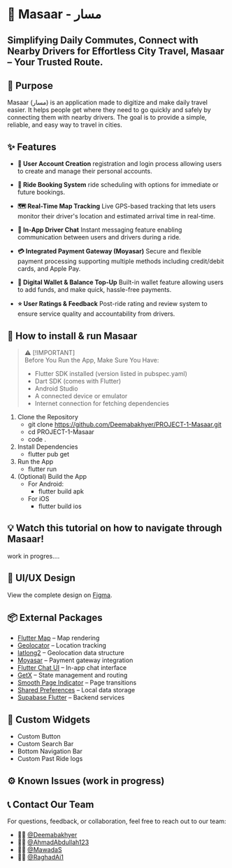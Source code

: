 #  🚗 Masaar - مسار

## Simplifying Daily Commutes, Connect with Nearby Drivers for Effortless City Travel, Masaar – Your Trusted Route.

##  🎯 Purpose
Masaar (مسار) is an application made to digitize and make daily travel easier. It helps people get where they need to go quickly and safely by connecting them with nearby drivers. The goal is to provide a simple, reliable, and easy way to travel in cities.

## ✨ Features
- **🔐 User Account Creation**
   registration and login process allowing users to create and manage their personal accounts.

- **🚕 Ride Booking System**
   ride scheduling with options for immediate or future bookings.

- **🗺️ Real-Time Map Tracking**
   Live GPS-based tracking that lets users monitor their driver's location and estimated arrival time in real-time.

- **💬 In-App Driver Chat**
   Instant messaging feature enabling communication between users and drivers during a ride.

- **💳 Integrated Payment Gateway (Moyasar)**
   Secure and flexible payment processing supporting multiple methods including credit/debit cards, and Apple Pay.

- **👛 Digital Wallet & Balance Top-Up**
   Built-in wallet feature allowing users to add funds, and make quick, hassle-free payments.

- **⭐ User Ratings & Feedback**
   Post-ride rating and review system to ensure service quality and accountability from drivers.

## 🚀 How to install & run Masaar
> ⚠️ [!IMPORTANT]\
> Before You Run the App, Make Sure You Have:
> - Flutter SDK installed (version listed in pubspec.yaml)
> - Dart SDK (comes with Flutter)
> - Android Studio
> - A connected device or emulator
> - Internet connection for fetching dependencies

1. Clone the Repository
    - git clone https://github.com/Deemabakhyer/PROJECT-1-Masaar.git
    - cd PROJECT-1-Masaar
    - code .
2. Install Dependencies
    - flutter pub get
3. Run the App
    - flutter run
4. (Optional) Build the App
    - For Android:
        - flutter build apk
    - For iOS
        - flutter build ios
        
## 💡 Watch this tutorial on how to navigate through Masaar!
work in progres....

## 🎨 UI/UX Design
View the complete design on [Figma](https://www.figma.com/design/synPECe3VTrOajQMPtQPWh/Masaar?node-id=0-1&t=nqYHZSD7lLfXy7Ss-1).

##  📦 External Packages
- [Flutter Map](https://pub.dev/packages/flutter_map) – Map rendering
- [Geolocator](https://pub.dev/packages/geolocator) – Location tracking
- [latlong2](https://pub.dev/packages/latlong2) – Geolocation data structure
- [Moyasar](https://pub.dev/packages/moyasar) – Payment gateway integration
- [Flutter Chat UI](https://pub.dev/packages/flutter_chat_ui) – In-app chat interface
- [GetX](https://pub.dev/packages/get) – State management and routing
- [Smooth Page Indicator](https://pub.dev/packages/smooth_page_indicator) – Page transitions
- [Shared Preferences](https://pub.dev/packages/shared_preferences) – Local data storage
- [Supabase Flutter](https://pub.dev/packages/supabase_flutter) – Backend services

## 🧩 Custom Widgets
- Custom Button  
- Custom Search Bar
- Bottom Navigation Bar
- Custom Past Ride logs

## ⚙️ Known Issues (work in progress)

## 📞 Contact Our Team
For questions, feedback, or collaboration, feel free to reach out to our team:
- 👩‍💻 [@Deemabakhyer](https://github.com/Deemabakhyer)
- 👨‍💻 [@AhmadAbdullah123](https://github.com/AhmadAbdullah123)
- 👩‍💻 [@MawadaS](https://github.com/MawadaS)
- 👩‍💻 [@RaghadAi1](https://github.com/RaghadAi1)

